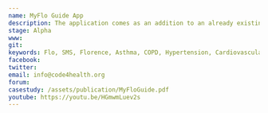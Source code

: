 ```yaml
---
name: MyFlo Guide App 
description: The application comes as an addition to an already existing SMS service, Florence. Using the Ionic framework, we managed to build a cross-platform application containing medical information on 5 major topics - Asthma, Chronic Obstructive Pulmonary Disease (COPD), Hypertension, Cardiovascular Disease and Type 2 Diabetes, with text and multimedia support. We expect to build a user-friendly application that contains up-to-date information from the NHS website.
stage: Alpha
www:  
git: 
keywords: Flo, SMS, Florence, Asthma, COPD, Hypertension, Cardiovascular, disease, diabetes, type2, UCL
facebook: 
twitter: 
email: info@code4health.org
forum: 
casestudy: /assets/publication/MyFloGuide.pdf
youtube: https://youtu.be/HGmwmLuev2s
--- 
```

